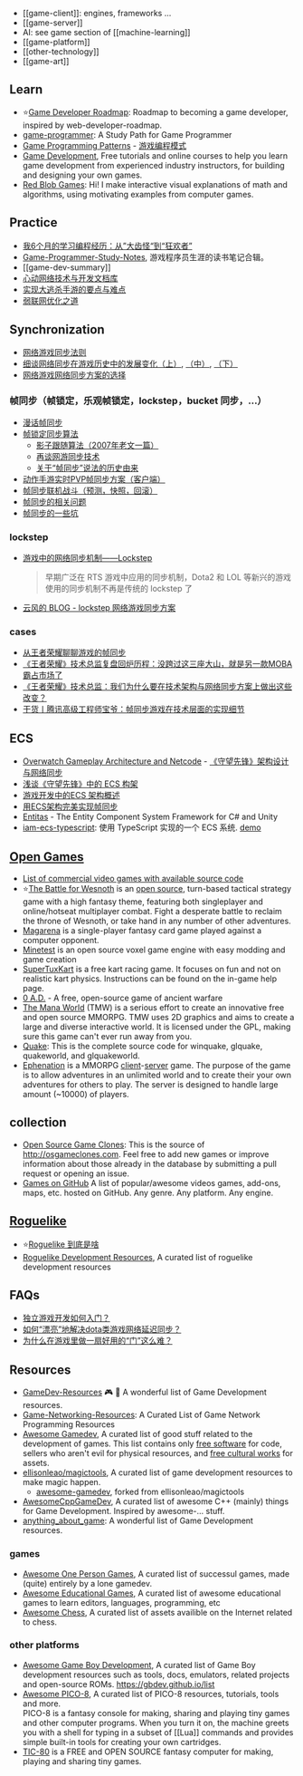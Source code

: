 - [[game-client]]: engines, frameworks ...
- [[game-server]]
- AI: see game section of [[machine-learning]]
- [[game-platform]]
- [[other-technology]]
- [[game-art]]


## Learn
- :star:[Game Developer Roadmap](https://github.com/utilForever/game-developer-roadmap): Roadmap to becoming a game developer, inspired by web-developer-roadmap.
- [game-programmer](https://github.com/miloyip/game-programmer): A Study Path for Game Programmer
- [Game Programming Patterns](https://github.com/munificent/game-programming-patterns) - [游戏编程模式](https://github.com/tkchu/Game-Programming-Patterns-CN)
- [Game Development](https://gamedevelopment.tutsplus.com/), Free tutorials and online courses to help you learn game development from experienced industry instructors, for building and designing your own games.
- [Red Blob Games](https://www.redblobgames.com/): Hi! I make interactive visual explanations of math and algorithms, using motivating examples from computer games.



## Practice
- [我6个月的学习编程经历：从”大齿怪“到“狂欢者”](http://www.aqee.net/post/first-six-months.html)
- [Game-Programmer-Study-Notes](https://github.com/QianMo/Game-Programmer-Study-Notes), 游戏程序员生涯的读书笔记合辑。  
- [[game-dev-summary]]
- [心动网络技术与开发文档库](https://github.com/xindong/docs)
- [实现大逃杀手游的要点与难点](https://gameinstitute.qq.com/community/detail/117502)
- [弱联网优化之道](https://www.gameres.com/767209.html)



## Synchronization
- [网络游戏同步法则](http://www.skywind.me/blog/archives/112)
- [细谈网络同步在游戏历史中的发展变化（上）](https://zhuanlan.zhihu.com/p/130702310), [（中）](https://zhuanlan.zhihu.com/p/164686867), [（下）](https://zhuanlan.zhihu.com/p/336869551)
- [网络游戏网络同步方案的选择](https://blog.csdn.net/D_Guco/article/details/53207076)

### 帧同步（帧锁定，乐观帧锁定，lockstep，bucket 同步，...）
- [漫话帧同步](https://zhuanlan.zhihu.com/p/381339755)
- [帧锁定同步算法](http://www.skywind.me/blog/archives/131)
  - [影子跟随算法（2007年老文一篇）](http://www.skywind.me/blog/archives/1145)
  - [再谈网游同步技术](https://www.skywind.me/blog/archives/1343)
  - [关于“帧同步”说法的历史由来](https://zhuanlan.zhihu.com/p/165293116)
- [动作手游实时PVP帧同步方案（客户端）](https://blog.csdn.net/qq_27880427/article/details/52692772)
- [帧同步联机战斗（预测，快照，回滚）](https://zhuanlan.zhihu.com/p/38468615)
- [帧同步的相关问题](https://www.igiven.com/dotnet-2019-11-01-lock-step/)
- [帧同步的一些坑](http://www.vimer.cn/2020/04/20/zheng-tong-bu-de-yi-xie-keng/)

### lockstep
- [游戏中的网络同步机制——Lockstep](https://bindog.github.io/blog/2015/03/10/synchronization-in-multiplayer-networked-game-lockstep/)
  > 早期广泛在 RTS 游戏中应用的同步机制，Dota2 和 LOL 等新兴的游戏使用的同步机制不再是传统的 lockstep 了
- [云风的 BLOG - lockstep 网络游戏同步方案](https://blog.codingnow.com/2018/08/lockstep.html)

### cases
- [从王者荣耀聊聊游戏的帧同步](https://gameinstitute.qq.com/community/detail/116978)
- [《王者荣耀》技术总监复盘回炉历程：没跨过这三座大山，就是另一款MOBA霸占市场了](http://youxiputao.com/articles/11842)
- [《王者荣耀》技术总监：我们为什么要在技术架构与网络同步方案上做出这些改变？](http://youxiputao.com/articles/12939)
- [干货丨腾讯高级工程师宝爷：帧同步游戏在技术层面的实现细节](https://mp.weixin.qq.com/s/F1j_01VZwLG43ZOeAe444Q)



## ECS
- [Overwatch Gameplay Architecture and Netcode](https://www.youtube.com/watch?v=W3aieHjyNvw) - [《守望先锋》架构设计与网络同步](https://mp.weixin.qq.com/s/y8-Xb0az43pmjTlBXtNhdA)
- [浅谈《守望先锋》中的 ECS 构架](https://blog.codingnow.com/2017/06/overwatch_ecs.html)
- [游戏开发中的ECS 架构概述](https://zhuanlan.zhihu.com/p/30538626)
- [用ECS架构完美实现帧同步](https://blog.csdn.net/D_Guco/article/details/103108234)
- [Entitas](https://github.com/sschmid/Entitas-CSharp) - The Entity Component System Framework for C# and Unity
- [iam-ecs-typescript](https://github.com/dualface/iam-ecs-typescript): 使用 TypeScript 实现的一个 ECS 系统. [demo](https://github.com/dualface/iam-ecs-typescript-demo)



## [Open Games](https://en.wikipedia.org/wiki/List_of_open-source_video_games)
- [List of commercial video games with available source code](https://en.wikipedia.org/wiki/List_of_commercial_video_games_with_available_source_code)
- :star:[The Battle for Wesnoth](https://www.wesnoth.org/) is an [open source](https://github.com/wesnoth/wesnoth), turn-based tactical strategy game with a high fantasy theme, featuring both singleplayer and online/hotseat multiplayer combat. Fight a desperate battle to reclaim the throne of Wesnoth, or take hand in any number of other adventures.
- [Magarena](https://github.com/magarena/magarena) is a single-player fantasy card game played against a computer opponent.
- [Minetest](https://github.com/minetest/minetest) is an open source voxel game engine with easy modding and game creation
- [SuperTuxKart](https://github.com/supertuxkart/stk-code/) is a free kart racing game. It focuses on fun and not on realistic kart physics. Instructions can be found on the in-game help page.
- [0 A.D.](https://play0ad.com/) - A free, open-source game of ancient warfare
- [The Mana World](https://www.themanaworld.org/) (TMW) is a serious effort to create an innovative free and open source MMORPG. TMW uses 2D graphics and aims to create a large and diverse interactive world. It is licensed under the GPL, making sure this game can't ever run away from you.
- [Quake](https://github.com/id-Software/Quake): This is the complete source code for winquake, glquake, quakeworld, and glquakeworld.
- [Ephenation](https://github.com/larspensjo/ephenation-client) is a MMORPG [client](https://github.com/larspensjo/ephenation-client)-[server](https://github.com/larspensjo/ephenation-server) game. The purpose of the game is to allow adventures in an unlimited world and to create their your own adventures for others to play. The server is designed to handle large amount (~10000) of players.

## collection
- [Open Source Game Clones](https://github.com/opengaming/osgameclones/): This is the source of http://osgameclones.com. Feel free to add new games or improve information about those already in the database by submitting a pull request or opening an issue.
- [Games on GitHub](https://github.com/leereilly/games) A list of popular/awesome videos games, add-ons, maps, etc. hosted on GitHub. Any genre. Any platform. Any engine.



## [Roguelike](https://en.wikipedia.org/wiki/Roguelike)
- :star:[Roguelike 到底是啥](http://pre-sence.com/archives/roguelike-dossier)
- [Roguelike Development Resources](https://github.com/marukrap/RoguelikeDevResources), A curated list of roguelike development resources



## FAQs
- [独立游戏开发如何入门？](https://www.zhihu.com/question/20608012)
- [如何“漂亮”地解决dota类游戏网络延迟同步？](http://www.gameres.com/482069.html)
- [为什么在游戏里做一扇好用的“门”这么难？](https://www.yystv.cn/p/7800)



## Resources
- [GameDev-Resources](https://github.com/Kavex/GameDev-Resources) 🎮 🎲 A wonderful list of Game Development resources.
- [Game-Networking-Resources](https://github.com/MFatihMAR/Game-Networking-Resources): A Curated List of Game Network Programming Resources
- [Awesome Gamedev](https://github.com/Calinou/awesome-gamedev), A curated list of good stuff related to the development of games. This list contains only [free software](https://www.fsf.org/about/what-is-free-software) for code, sellers who aren't evil for physical resources, and [free cultural works](http://freedomdefined.org/Definition) for assets.
- [ellisonleao/magictools](https://github.com/ellisonleao/magictools), A curated list of game development resources to make magic happen.
  - [awesome-gamedev](https://github.com/mbrukman/awesome-gamedev), forked from ellisonleao/magictools
- [AwesomeCppGameDev](https://github.com/Cmdu76/AwesomeCppGameDev), A curated list of awesome C++ (mainly) things for Game Development. Inspired by awesome-... stuff.
- [anything_about_game](https://github.com/killop/anything_about_game): A wonderful list of Game Development resources.

### games
- [Awesome One Person Games](https://github.com/Yonaba/awesome-one-person-games), A curated list of successul games, made (quite) entirely by a lone gamedev.
- [Awesome Educational Games](https://github.com/yrgo/awesome-eg), A curated list of awesome educational games to learn editors, languages, programming, etc
- [Awesome Chess](https://github.com/hkirat/awesome-chess), A curated list of assets availible on the Internet related to chess.

### other platforms
- [Awesome Game Boy Development](https://github.com/gbdev/awesome-gbdev), A curated list of Game Boy development resources such as tools, docs, emulators, related projects and open-source ROMs. https://gbdev.github.io/list
- [Awesome PICO-8](https://github.com/felipebueno/awesome-PICO-8), A curated list of PICO-8 resources, tutorials, tools and more.   
 PICO-8 is a fantasy console for making, sharing and playing tiny games and other computer programs. When you turn it on, the machine greets you with a shell for typing in a subset of [[Lua]] commands and provides simple built-in tools for creating your own cartridges.
- [TIC-80](https://github.com/nesbox/TIC-80) is a FREE and OPEN SOURCE fantasy computer for making, playing and sharing tiny games.
